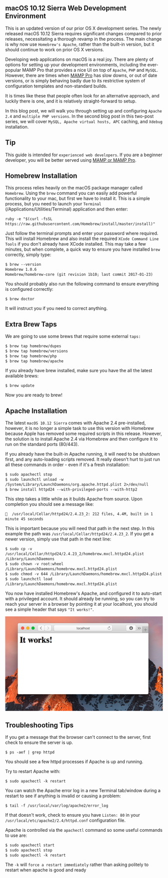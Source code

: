 ## macOS 10.12 Sierra Web Development Environment

This is an updated version of our prior OS X development series. The newly released macOS 10.12 Sierra requires significant changes compared to prior releases, necessitating a thorough revamp in the process. The main change is why now use `Homebrew's Apache`, rather than the built-in version, but it should continue to work on prior OS X versions.

Developing web applications on macOS is a real joy. There are plenty of options for setting up your development environments, including the ever-popular MAMP Pro that provides a nice UI on top of `Apache`, `PHP` and `MySQL`. However, there are times when [MAMP Pro](http://www.mamp.info/en/mamp-pro/) has slow downs, or out of date versions, or is simply behaving badly due to its restrictive system of configuration templates and non-standard builds.

It is times like these that people often look for an alternative approach, and luckily there is one, and it is relatively straight-forward to setup.

In this blog post, we will walk you through setting up and configuring `Apache 2.4` and `multiple PHP versions`. In the second blog post in this two-post series, we will cover `MySQL, Apache virtual hosts, APC` caching, and `Xdebug` installation.

## Tip

This guide is intended for `experienced web developers`. If you are a beginner developer, you will be better served using [MAMP or MAMP Pro](http://www.mamp.info/en/mamp-pro/).

## Homebrew Installation

This process relies heavily on the macOS package manager called `Homebrew`. Using the `brew` command you can easily add powerful functionality to your mac, but first we have to install it. This is a simple process, but you need to launch your `Terminal` (/Applications/Utilities/Terminal) application and then enter:

```
ruby -e "$(curl -fsSL https://raw.githubusercontent.com/Homebrew/install/master/install)"
```

Just follow the terminal prompts and enter your password where required. This will install Homebrew and also install the required `XCode Command Line Tools` if you don't already have XCode installed. This may take a few minutes, but when complete, a quick way to ensure you have installed `brew` correctly, simply type:

```
$ brew --version
Homebrew 1.0.6
Homebrew/homebrew-core (git revision 1b10; last commit 2017-01-23)
```

You should probably also run the following command to ensure everything is configured correctly:

```
$ brew doctor
```

It will instruct you if you need to correct anything.

## Extra Brew Taps

We are going to use some brews that require some external `taps:`

```
$ brew tap homebrew/dupes
$ brew tap homebrew/versions
$ brew tap homebrew/php
$ brew tap homebrew/apache
```

If you already have brew installed, make sure you have the all the latest available brews:

```
$ brew update
```

Now you are ready to brew!

## Apache Installation

The latest `macOS 10.12 Sierra` comes with Apache 2.4 pre-installed, however, it is no longer a simple task to use this version with Homebrew because Apple has removed some required scripts in this release. However, the solution is to install Apache 2.4 via Homebrew and then configure it to run on the standard ports (80/443).

If you already have the built-in Apache running, it will need to be shutdown first, and any auto-loading scripts removed. It really doesn't hurt to just run all these commands in order - even if it's a fresh installation:

```
$ sudo apachectl stop
$ sudo launchctl unload -w /System/Library/LaunchDaemons/org.apache.httpd.plist 2>/dev/null
$ brew install httpd24 --with-privileged-ports --with-http2
```

This step takes a little while as it builds Apache from source. Upon completion you should see a message like:

```
🍺  /usr/local/Cellar/httpd24/2.4.23_2: 212 files, 4.4M, built in 1 minute 45 seconds
```

This is important because you will need that path in the next step. In this example the path was `/usr/local/Cellar/httpd24/2.4.23_2`. If you get a newer version, simply use that path in the next line:

```
$ sudo cp -v /usr/local/Cellar/httpd24/2.4.23_2/homebrew.mxcl.httpd24.plist /Library/LaunchDaemons
$ sudo chown -v root:wheel /Library/LaunchDaemons/homebrew.mxcl.httpd24.plist
$ sudo chmod -v 644 /Library/LaunchDaemons/homebrew.mxcl.httpd24.plist
$ sudo launchctl load /Library/LaunchDaemons/homebrew.mxcl.httpd24.plist
```

You now have installed Homebrew's Apache, and configured it to auto-start with a privileged account. It should already be running, so you can try to reach your server in a browser by pointing it at your localhost, you should see a simple header that says `"It works!"`.

![it-works](https://github.com/phplevine/macos-WDE/blob/master/it-works.png?raw=true)

## Troubleshooting Tips

If you get a message that the browser can't connect to the server, first check to ensure the server is up.

```
$ ps -aef | grep httpd
```

You should see a few httpd processes if Apache is up and running.

Try to restart Apache with:

```
$ sudo apachectl -k restart
```

You can watch the Apache error log in a new Terminal tab/window during a restart to see if anything is invalid or causing a problem:

```
$ tail -f /usr/local/var/log/apache2/error_log
```

If that doesn't work, check to ensure you have `Listen: 80` in your `/usr/local/etc/apache2/2.4/httpd.conf` configuration file.

Apache is controlled via the `apachectl` command so some useful commands to use are:

```
$ sudo apachectl start
$ sudo apachectl stop
$ sudo apachectl -k restart
```

  The `-k` will `force a restart immediately` rather than asking politely to restart when apache is good and ready
